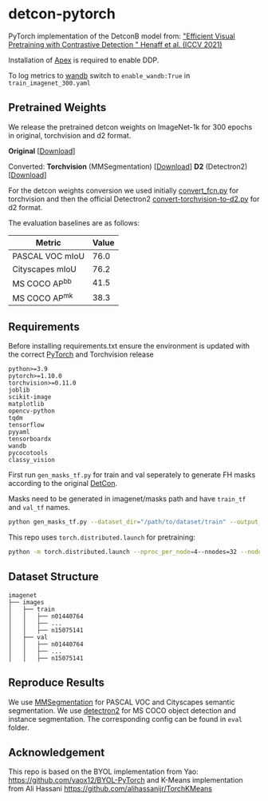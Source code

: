 # detcon-pytorch

PyTorch implementation of the DetconB model from: ["Efficient Visual Pretraining with Contrastive Detection " Henaff et al. (ICCV 2021)](https://arxiv.org/abs/2103.10957)

Installation of [Apex](https://github.com/NVIDIA/apex) is required to enable DDP.

To log metrics to [wandb](https://github.com/wandb/client) switch to `enable_wandb:True` in `train_imagenet_300.yaml`

## Pretrained Weights

We release the pretrained detcon weights on ImageNet-1k for 300 epochs in original, torchvision and d2 format.

**Original** [[Download](https://drive.google.com/file/d/15a7jJ1XVmSVZVo0xFE4gDn1Uw2Mns9Ui/view?usp=share_link)]

Converted: **Torchvision** (MMSegmentation) [[Download](https://drive.google.com/file/d/1izUBGYX_3PkaurhP3bRK1EVhXKjOc5ep/view?usp=sharing)] **D2** (Detectron2) [[Download](https://drive.google.com/file/d/15a7jJ1XVmSVZVo0xFE4gDn1Uw2Mns9Ui/view?usp=share_link)]


For the detcon weights conversion we used initially [convert_fcn.py](https://github.com/KKallidromitis/detcon-pytorch/blob/main/utils/convert_fcn.py) for torchvision and then the official Detectron2 [convert-torchvision-to-d2.py](https://github.com/facebookresearch/detectron2/blob/main/tools/convert-torchvision-to-d2.py) for d2 format.


The evaluation baselines are as follows:

|         Metric         | Value  |
|------------------|---|
|  PASCAL VOC mIoU | 76.0 |
| Cityscapes mIoU  | 76.2  |
|    MS COCO $\text{AP}^{\text{bb}}$ | 41.5  |
|    MS COCO $\text{AP}^{\text{mk}}$ |  38.3 |

## Requirements
Before installing requirements.txt ensure the environment is updated with the correct [PyTorch](https://pytorch.org/) and Torchvision release

```
python>=3.9
pytorch>=1.10.0
torchvision>=0.11.0
joblib
scikit-image
matplotlib
opencv-python
tqdm
tensorflow
pyyaml
tensorboardx
wandb
pycocotools
classy_vision
```

First run ```gen_masks_tf.py``` for train and val seperately to generate FH masks according to the original [DetCon](https://github.com/deepmind/detcon).

Masks need to be generated in imagenet/masks path and have ```train_tf``` and ```val_tf``` names.
```bash
python gen_masks_tf.py --dataset_dir="/path/to/dataset/train" --output_dir="/path/to/dataset/masks" --mask_type="fh" --experiment_name="exp_train"
```

This repo uses `torch.distributed.launch` for pretraining:

```bash
python -m torch.distributed.launch --nproc_per_node=4--nnodes=32 --node_rank=0 --master_addr="" --master_port=12345 detconb_main.py --cfg={CONFIG_FILENAME}
```

## Dataset Structure

```none
imagenet
├── images
│   ├── train
│   │   ├── n01440764
│   │   ├── ...
│   │   ├── n15075141
│   ├── val
│   │   ├── n01440764
│   │   ├── ...
│   │   ├── n15075141
```

## Reproduce Results

We use [MMSegmentation](https://github.com/open-mmlab/mmsegmentation) for PASCAL VOC and Cityscapes semantic segmentation. We use [detectron2](https://github.com/facebookresearch/detectron2) for MS COCO object detection and instance segmentation. The corresponding config can be found in `eval` folder.

## Acknowledgement

This repo is based on the BYOL implementation from Yao: https://github.com/yaox12/BYOL-PyTorch and K-Means implementation from Ali Hassani https://github.com/alihassanijr/TorchKMeans
